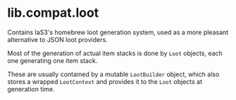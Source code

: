 # lib.compat.loot

Contains IaS3's homebrew loot generation system, used as a more pleasant alternative to JSON loot providers.

Most of the generation of actual item stacks is done by `Loot` objects, each one generating one item stack.

These are usually contained by a mutable `LootBuilder` object, which also stores a wrapped `LootContext`
and provides it to the `Loot` objects at generation time.
